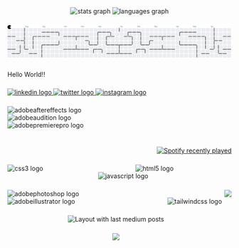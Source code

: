 <div align="center">
  <img src="https://github-readme-stats.vercel.app/api?username=Jay00700&hide_title=false&hide_rank=false&show_icons=true&include_all_commits=true&count_private=true&disable_animations=false&theme=dracula&locale=en&hide_border=false&order=1" height="150" alt="stats graph"  />
  <img src="https://github-readme-stats.vercel.app/api/top-langs?username=Jay00700&locale=en&hide_title=false&layout=compact&card_width=320&langs_count=5&theme=dracula&hide_border=false&order=2" height="150" alt="languages graph"  />
</div>

###

<picture>
  <source media="(prefers-color-scheme: dark)" srcset="https://raw.githubusercontent.com/Jay00700/Jay00700/output/pacman-contribution-graph-dark.svg">
  <source media="(prefers-color-scheme: light)" srcset="https://raw.githubusercontent.com/Jay00700/Jay00700/output/pacman-contribution-graph.svg">
  <img alt="pacman contribution graph" src="https://raw.githubusercontent.com/Jay00700/Jay00700/output/pacman-contribution-graph.svg">
</picture>

###

<p align="left">Hello World!!</p>

###

<div align="left">
  <a href="https://www.linkedin.com/in/jaydeep-laxkar-50bb62307?utm_source=share&utm_campaign=share_via&utm_content=profile&utm_medium=android_app" target="_blank">
    <img src="https://raw.githubusercontent.com/maurodesouza/profile-readme-generator/master/src/assets/icons/social/linkedin/default.svg" width="240" height="40" alt="linkedin logo"  />
  </a>
  <a href="https://x.com/Jay_lakhera07?t=4Y4AacYKWGMQSiTb3uBmdA&s=09" target="_blank">
    <img src="https://raw.githubusercontent.com/maurodesouza/profile-readme-generator/master/src/assets/icons/social/twitter/default.svg" width="240" height="40" alt="twitter logo"  />
  </a>
  <a href="https://www.instagram.com/apple.in.corporation/" target="_blank">
    <img src="https://raw.githubusercontent.com/maurodesouza/profile-readme-generator/master/src/assets/icons/social/instagram/default.svg" width="240" height="40" alt="instagram logo"  />
  </a>
</div>

###

<div align="left">
  <img src="https://skillicons.dev/icons?i=ae" height="40" alt="adobeaftereffects logo"  />
  <img width="200" />
  <img src="https://skillicons.dev/icons?i=au" height="40" alt="adobeaudition logo"  />
  <img width="200" />
  <img src="https://skillicons.dev/icons?i=pr" height="40" alt="adobepremierepro logo"  />
</div>

###

<br clear="both">

<div align="right">
  <a href="https://open.spotify.com/user/ 31t7vmiz3lvegv25chrw6xn2pysu">
    <img src="https://spotify-recently-played-readme.vercel.app/api?user=%2031t7vmiz3lvegv25chrw6xn2pysu&count=5&unique=true" alt="Spotify recently played"  />
  </a>
</div>

###

<div align="left">
  <img src="https://cdn.jsdelivr.net/gh/devicons/devicon/icons/css3/css3-original.svg" height="40" alt="css3 logo"  />
  <img width="200" />
  <img src="https://cdn.jsdelivr.net/gh/devicons/devicon/icons/html5/html5-original.svg" height="40" alt="html5 logo"  />
  <img width="200" />
  <img src="https://cdn.jsdelivr.net/gh/devicons/devicon/icons/javascript/javascript-original.svg" height="40" alt="javascript logo"  />
</div>

###

<img align="right" height="200" src="https://i.imgflip.com/65efzo.gif"  />

###

<div align="left">
  <img src="https://skillicons.dev/icons?i=ps" height="40" alt="adobephotoshop logo"  />
  <img width="200" />
  <img src="https://skillicons.dev/icons?i=ai" height="40" alt="adobeillustrator logo"  />
  <img width="200" />
  <img src="https://cdn.simpleicons.org/tailwindcss/06B6D4" height="40" alt="tailwindcss logo"  />
</div>

###

<div align="center">
  <img src="https://github-read-medium-git-main.pahlevikun.vercel.app/latest?limit=4&username=jaideeplaxkar991&theme=dark" alt="Layout with last medium posts"  />
</div>

###

<div align="center">
  <img src="https://profile-counter.glitch.me/Jay00700/count.svg?"  />
</div>

###
